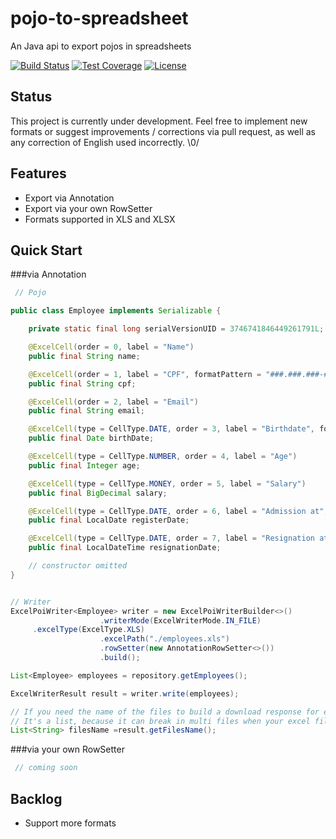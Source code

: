 # pojo-to-spreadsheet

An Java api to export pojos in spreadsheets

[![Build Status](https://secure.travis-ci.org/sandokandias/pojo-to-spreadsheet.png?branch=master)](http://travis-ci.org/sandokandias/pojo-to-spreadsheet?branch=master)
[![Test Coverage](http://codecov.io/github/sandokandias/pojo-to-spreadsheet/coverage.svg?branch=master)](http://codecov.io/github/sandokandias/pojo-to-spreadsheet?branch=master)
[![License](http://img.shields.io/badge/license-CC0%201.0-blue.svg)](https://creativecommons.org/publicdomain/zero/1.0/legalcode)


## Status

This project is currently under development. Feel free to implement new formats or suggest improvements / corrections via pull request, as well as any correction of English used incorrectly.
\0/

## Features

* Export via Annotation
* Export via your own RowSetter
* Formats supported in XLS and XLSX

## <a name="quick-start">Quick Start</a>


###via Annotation

```Java
 // Pojo

public class Employee implements Serializable {

    private static final long serialVersionUID = 3746741846449261791L;

    @ExcelCell(order = 0, label = "Name")
    public final String name;

    @ExcelCell(order = 1, label = "CPF", formatPattern = "###.###.###-##")
    public final String cpf;

    @ExcelCell(order = 2, label = "Email")
    public final String email;

    @ExcelCell(type = CellType.DATE, order = 3, label = "Birthdate", formatPattern = "dd/MM/yyyy")
    public final Date birthDate;

    @ExcelCell(type = CellType.NUMBER, order = 4, label = "Age")
    public final Integer age;

    @ExcelCell(type = CellType.MONEY, order = 5, label = "Salary")
    public final BigDecimal salary;

    @ExcelCell(type = CellType.DATE, order = 6, label = "Admission at", formatPattern = "EEE, MMM d, ''yyyy")
    public final LocalDate registerDate;

    @ExcelCell(type = CellType.DATE, order = 7, label = "Resignation at", formatPattern = "dd/MM/yyyy HH:mm:ss")
    public final LocalDateTime resignationDate;

    // constructor omitted
}


// Writer
ExcelPoiWriter<Employee> writer = new ExcelPoiWriterBuilder<>()
					.writerMode(ExcelWriterMode.IN_FILE)
     .excelType(ExcelType.XLS)
					.excelPath("./employees.xls")
					.rowSetter(new AnnotationRowSetter<>())
					.build();

List<Employee> employees = repository.getEmployees();

ExcelWriterResult result = writer.write(employees);

// If you need the name of the files to build a download response for example, you can get it from the result
// It's a list, because it can break in multi files when your excel file exceed the limit of rows
List<String> filesName =result.getFilesName();
```

###via your own RowSetter

```Java
 // coming soon
```

## Backlog

* Support more formats
